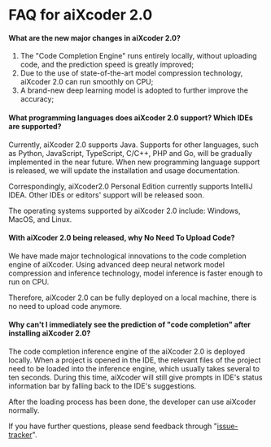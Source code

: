 # FAQ for aiXcoder 2.0

#### What are the new major changes in aiXcoder 2.0?

1. The "Code Completion Engine" runs entirely locally, without uploading code, and the prediction speed is greatly improved;
2. Due to the use of state-of-the-art model compression technology, aiXcoder 2.0 can run smoothly on CPU;
3. A brand-new deep learning model is adopted to further improve the accuracy;

#### What programming languages does aiXcoder 2.0 support? Which IDEs are supported?

Currently, aiXcoder 2.0 supports Java. Supports for other languages, such as Python, JavaScript, TypeScript, C/C++, PHP and Go, will be gradually implemented in the near future. When new programming language support is released, we will update the installation and usage documentation.

Correspondingly, aiXcoder2.0 Personal Edition currently supports IntelliJ IDEA. Other IDEs or editors' support will be released soon.

The operating systems supported by aiXcoder 2.0 include: Windows, MacOS, and Linux.

#### With aiXcoder 2.0 being released, why __No Need To Upload Code__?

We have made major technological innovations to the code completion engine of aiXcoder. Using advanced deep neural network model compression and inference technology, model inference is faster enough to run on CPU. 

Therefore, aiXcoder 2.0 can be fully deployed on a local machine, there is no need to upload code anymore. 

#### Why can't I immediately see the prediction of "code completion" after installing aiXcoder 2.0?

The code completion inference engine of the aiXcoder 2.0 is deployed locally. When a project is opened in the IDE, the relevant files of the project need to be loaded into the inference engine, which usually takes several to ten seconds. During this time, aiXcoder will still give prompts in IDE's status information bar by falling back to the IDE's suggestions.

After the loading process has been done, the developer can use aiXcoder normally. 

If you have further questions, please send feedback through "[issue-tracker](https://github.com/aixcoder-plugin/issue-tracker)".

